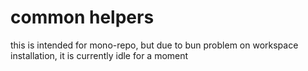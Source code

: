 # common helpers

this is intended for mono-repo, but due to bun problem on workspace installation, it is currently idle for a moment
